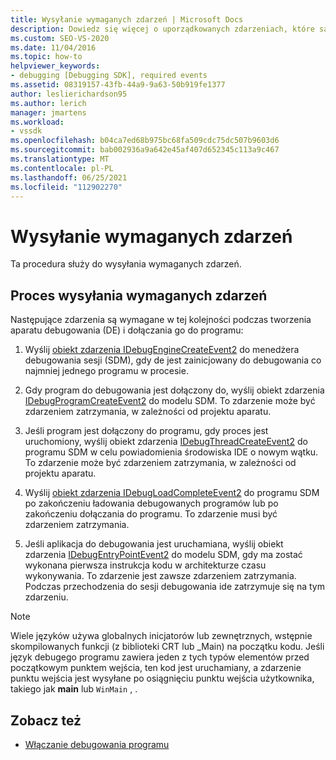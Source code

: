 ```yaml
---
title: Wysyłanie wymaganych zdarzeń | Microsoft Docs
description: Dowiedz się więcej o uporządkowanych zdarzeniach, które są wymagane podczas tworzenia aparatu debugowania i dołączania go do programu w Visual Studio debugowania.
ms.custom: SEO-VS-2020
ms.date: 11/04/2016
ms.topic: how-to
helpviewer_keywords:
- debugging [Debugging SDK], required events
ms.assetid: 08319157-43fb-44a9-9a63-50b919fe1377
author: leslierichardson95
ms.author: lerich
manager: jmartens
ms.workload:
- vssdk
ms.openlocfilehash: b04ca7ed68b975bc68fa509cdc75dc507b9603d6
ms.sourcegitcommit: bab002936a9a642e45af407d652345c113a9c467
ms.translationtype: MT
ms.contentlocale: pl-PL
ms.lasthandoff: 06/25/2021
ms.locfileid: "112902270"
---
```

# <a name="send-the-required-events"></a>Wysyłanie wymaganych zdarzeń
Ta procedura służy do wysyłania wymaganych zdarzeń.

## <a name="process-for-sending-required-events"></a>Proces wysyłania wymaganych zdarzeń
 Następujące zdarzenia są wymagane w tej kolejności podczas tworzenia aparatu debugowania (DE) i dołączania go do programu:

1. Wyślij [obiekt zdarzenia IDebugEngineCreateEvent2](../../extensibility/debugger/reference/idebugenginecreateevent2.md) do menedżera debugowania sesji (SDM), gdy de jest zainicjowany do debugowania co najmniej jednego programu w procesie.

2. Gdy program do debugowania jest dołączony do, wyślij obiekt zdarzenia [IDebugProgramCreateEvent2](../../extensibility/debugger/reference/idebugprogramcreateevent2.md) do modelu SDM. To zdarzenie może być zdarzeniem zatrzymania, w zależności od projektu aparatu.

3. Jeśli program jest dołączony do programu, gdy proces jest uruchomiony, wyślij obiekt zdarzenia [IDebugThreadCreateEvent2](../../extensibility/debugger/reference/idebugthreadcreateevent2.md) do programu SDM w celu powiadomienia środowiska IDE o nowym wątku. To zdarzenie może być zdarzeniem zatrzymania, w zależności od projektu aparatu.

4. Wyślij [obiekt zdarzenia IDebugLoadCompleteEvent2](../../extensibility/debugger/reference/idebugloadcompleteevent2.md) do programu SDM po zakończeniu ładowania debugowanych programów lub po zakończeniu dołączania do programu. To zdarzenie musi być zdarzeniem zatrzymania.

5. Jeśli aplikacja do debugowania jest uruchamiana, wyślij obiekt zdarzenia [IDebugEntryPointEvent2](../../extensibility/debugger/reference/idebugentrypointevent2.md) do modelu SDM, gdy ma zostać wykonana pierwsza instrukcja kodu w architekturze czasu wykonywania. To zdarzenie jest zawsze zdarzeniem zatrzymania. Podczas przechodzenia do sesji debugowania ide zatrzymuje się na tym zdarzeniu.

> [!NOTE]
> Wiele języków używa globalnych inicjatorów lub zewnętrznych, wstępnie skompilowanych funkcji (z biblioteki CRT lub _Main) na początku kodu. Jeśli język debugego programu zawiera jeden z tych typów elementów przed początkowym punktem wejścia, ten kod jest uruchamiany, a zdarzenie punktu wejścia jest wysyłane po osiągnięciu punktu wejścia użytkownika, takiego jak **main** lub `WinMain` , .

## <a name="see-also"></a>Zobacz też
- [Włączanie debugowania programu](../../extensibility/debugger/enabling-a-program-to-be-debugged.md)
